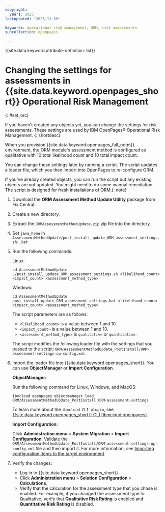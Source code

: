 ```yaml
---
copyright:
  years: 2023
lastupdated: "2023-11-30"

keywords: operational risk management, ORM, risk assessments
subcollection: openpages

---
```

{{site.data.keyword.attribute-definition-list}}

# Changing the settings for assessments in {{site.data.keyword.openpages_short}} Operational Risk Management
{: #set_orc}

If you haven't created any objects yet, you can change the settings for risk assessments. These settings are used by IBM OpenPages® Operational Risk Management.
{: shortdesc}

When you provision {{site.data.keyword.openpages_full_notm}} environment, the ORM module's assessment method is configured as qualitative with 10 total likelihood count and 10 total impact count.

You can change these settings later by running a script. The script updates a loader file, which you then import into OpenPages to re-configure ORM.

If you've already created objects, you can run the script but any existing objects are not updated. You might need to do some manual remediation. The script is designed for fresh installations of ORM.{: note}

1. Download the **ORM Assessment Method Update Utility** package from Fix Central.
2. Create a new directory.
3. Extract the `ORMAssessmentMethodUpdate.zip` zip file into the directory.
4. Set `java_home` in `AssessmentMethodUpdate/post_install_update_ORM_assessment_settings.sh|.bat`
5. Run the following commands:

    Linux:
    ```console
    cd AssessmentMethodUpdate
    ./post_install_update_ORM_assessment_settings.sh <likelihood_count> <impact_count> <assessment_method_type>
    ```

    Windows:
    ```console
    cd AssessmentMethodUpdate
    post_install_update_ORM_assessment_settings.bat <likelihood_count> <impact_count> <assessment_method_type>
    ```

    The script parameters are as follows:
    - `<likelihood_count>` is a value between 1 and 10.
    - `<impact_count>` is a value between 1 and 10.
    - `<assessment_method_type>` is `qualitative` or `quantitative`.

    The script modifies the following loader file with the settings that you passed to the script: `ORM/AssessmentMethodUpdate_PostInstall/ORM-assessment-settings-op-config.xml`

6. Import the loader file into {{site.data.keyword.openpages_short}}. You can use **ObjectManager** or **Import Configuration**.

    **ObjectManager:**

    Run the following command for Linux, Windows, and MacOS:
    ```console
    ibmcloud openpages objectmanager load ORM/AssessmentMethodUpdate_PostInstall ORM-assessment-settings
    ```

   To learn more about the `ibmcloud CLI plugin`, see [{{site.data.keyword.openpages_short}} CLI (ibmcloud openpages)](/docs/openpages?topic=openpages-openpages_CLI).

    **Import Configuration:**

    Click **Administration menu** > **System Migration** > **Import Configuration**. Validate the `ORM/AssessmentMethodUpdate_PostInstall/ORM-assessment-settings-op-config.xml` file and then import it.
    For more information, see [Importing configuration items to the target environment](https://www.ibm.com/docs/en/openpages/9.0.0?topic=environments-importing-configuration-items-target-environment).

6. Verify the changes:
   - Log in to {{site.data.keyword.openpages_short}}.
   - Click **Administration menu** > **Solution Configuration** > **Calculations**.
   - Verify that the calculation for the assessment type that you chose is enabled.
    For example, if you changed the assessment type to Qualitative, verify that **Qualitative Risk Rating** is enabled and **Quantitative Risk Rating** is disabled.
